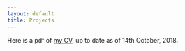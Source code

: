 ```yaml
---
layout: default
title: Projects 
---
```


Here is a pdf of [my CV](/docs/Siddharth_Dinesh_Resume_20181014.pdf), up to date as of 14th October, 2018.  

